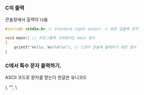 
### C의 출력

콘솔창에서 출력이 나옴

```cpp
#include <stdio.h> // standard input output -> 표준 입출력 장치

void main() // 프로그램에 시작알리는 main 함수
{
    printf("Hello, World!\n"); // C언어 콘솔에 출력하기 위한 함수
}
```

### C에서 특수 문자 출력하기.

ASCII 코드로 문자를 받는다 한글은 유니코드

/, "", \\

